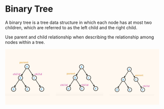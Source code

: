 # Binary Tree
A binary tree is a tree data structure in which each node has at most two children, which are referred to as the left child and the right child.

Use parent and child relationship when describing the relationship among nodes within a tree. 

<img src="./binary tree.jpg" alt="parent and child relationship" />